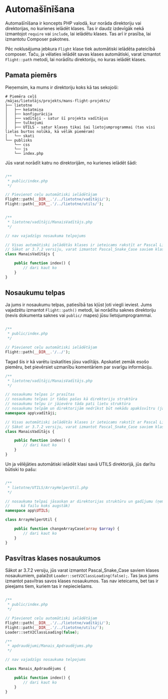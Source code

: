 # Automašīnīšana

Automašīnīšana ir koncepts PHP valodā, kur norāda direktoriju vai direktorijas, no kurienes ielādēt klases. Tas ir daudz izdevīgāk nekā izmantojot `require` vai `include`, lai ielādētu klases. Tas arī ir prasība, lai izmantotu Composer pakotnes.

Pēc noklusējuma jebkura `Flight` klase tiek automātiski ielādēta pateicībā composer. Taču, ja vēlaties ielādēt savas klases automātiski, varat izmantot `Flight::path` metodi, lai norādītu direktoriju, no kuras ielādēt klases.

## Pamata piemērs

Pieņemsim, ka mums ir direktoriju koks kā tas sekojoši:

```text
# Piemēra ceļš
/mājas/lietotājs/projekts/mans-flight-projekts/
├── lietotne
│   ├── kešatmiņa
│   ├── konfigurācija
│   ├── vadītāji - satur šī projekta vadītājus
│   ├── tulkojumi
│   ├── UTILS - satur klases tikai šai lietojumprogrammai (tas visi lielas burtos nolūkā, kā vēlāk piemēram)
│   └── skati
└── publisks
    └── css
	└── js
	└── index.php
```

Jūs varat norādīt katru no direktorijām, no kurienes ielādēt šādi:

```php

/**
 * public/index.php
 */

// Pievienot ceļu automātiski ielādētājam
Flight::path(__DIR__.'/../lietotne/vadītāji/');
Flight::path(__DIR__.'/../lietotne/utils/');


/**
 * lietotne/vadītāji/ManaisVadītājs.php
 */

// nav vajadzīgs nosaukuma telpojums

// Visas automātiski ielādētās klases ir ieteicams rakstīt ar Pascal Lielajiem burtiem (katrs vārds lietots lielais burtos, bez atstarpēm)
// Sākot ar 3.7.2 versiju, varat izmantot Pascal_Snake_Case saviem klases nosaukumiem, palaižot Loader::setV2ClassLoading(false);
class ManaisVadītājs {

	public function index() {
		// dari kaut ko
	}
}
```

## Nosaukumu telpas

Ja jums ir nosaukumu telpas, patiesībā tas kļūst ļoti viegli ieviest. Jums vajadzētu izmantot `Flight::path()` metodi, lai norādītu saknes direktoriju (nevis dokumenta saknes vai `public/` mapes) jūsu lietojumprogrammai.

```php

/**
 * public/index.php
 */

// Pievienot ceļu automātiski ielādētājam
Flight::path(__DIR__.'/../');
```

Tagad šis ir kā varētu izskatīties jūsu vadītājs. Apskatiet zemāk esošo piemēru, bet pievērsiet uzmanību komentāriem par svarīgu informāciju.

```php
/**
 * lietotne/vadītāji/ManaisVadītājs.php
 */

// nosaukumu telpas ir prasītas
// nosaukumu telpas ir tādas pašas kā direktoriju struktūra
// nosaukumu telpu ir jāievēro tāda pati lietu struktūra
// nosaukumu telpām un direktorijām nedrīkst būt nekādu apakšsvītru (ja nav iestatīts Loader::setV2ClassLoading(false))
namespace app\vadītāji;

// Visas automātiski ielādētās klases ir ieteicams rakstīt ar Pascal Lielajiem burtiem (katrs vārds lietots lielais burtos, bez atstarpēm)
// Sākot ar 3.7.2 versiju, varat izmantot Pascal_Snake_Case saviem klases nosaukumiem, palaižot Loader::setV2ClassLoading(false);
class ManaisVadītājs {

	public function index() {
		// dari kaut ko
	}
}
```

Un ja vēlējāties automātiski ielādēt klasi savā UTILS direktorijā, jūs darītu būtiski to pašu:

```php

/**
 * lietotne/UTILS/ArrayHelperUtil.php
 */

// nosaukuma telpai jāsaskan ar direktorijas struktūru un gadījumu (ņemot vērā UTILS direktoriju ir visas lielās burts
//     kā failu koks augstāk)
namespace app\UTILS;

class ArrayHelperUtil {

	public function changeArrayCase(array $array) {
		// dari kaut ko
	}
}
```

## Pasvītras klases nosaukumos

Sākot ar 3.7.2 versiju, jūs varat izmantot Pascal_Snake_Case saviem klases nosaukumiem, palaižot `Loader::setV2ClassLoading(false);`. Tas ļaus jums izmantot pasvītras savos klases nosaukumos. Tas nav ieteicams, bet tas ir pieejams tiem, kuriem tas ir nepieciešams.

```php

/**
 * public/index.php
 */

// Pievienot ceļu automātiski ielādētājam
Flight::path(__DIR__.'/../lietotne/vadītāji/');
Flight::path(__DIR__.'/../lietotne/utils/');
Loader::setV2ClassLoading(false);

/**
 * apdraudējumi/Manais_Apdraudējums.php
 */

// nav vajadzīgs nosaukuma telpojums

class Manais_Apdraudējums {

	public function index() {
		// dari kaut ko
	}
}
```